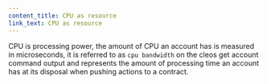 ```yaml
---
content_title: CPU as resource
link_text: CPU as resource
---
```


CPU is processing power, the amount of CPU an account has is measured in microseconds, it is referred to as `cpu bandwidth` on the cleos get account command output and represents the amount of processing time an account has at its disposal when pushing actions to a contract.
